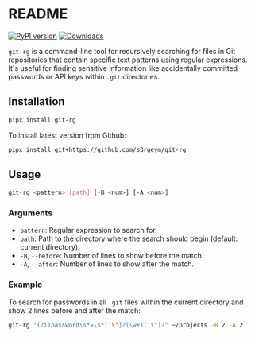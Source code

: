 # README

[![PyPI version](https://img.shields.io/pypi/v/git-rg)](https://pypi.org/project/git-rg/)
[![Downloads](https://img.shields.io/pypi/dm/git-rg)](https://pypi.org/project/git-rg/)

`git-rg` is a command-line tool for recursively searching for files in Git repositories that contain specific text patterns using regular expressions. It's useful for finding sensitive information like accidentally committed passwords or API keys within `.git` directories.

## Installation

```bash
pipx install git-rg
```

To install latest version from Github:

```bash
pipx install git+https://github.com/s3rgeym/git-rg
```

## Usage

```bash
git-rg <pattern> [path] [-B <num>] [-A <num>]
```

### Arguments

- `pattern`: Regular expression to search for.
- `path`: Path to the directory where the search should begin (default: current directory).
- `-B`, `--before`: Number of lines to show before the match.
- `-A`, `--after`: Number of lines to show after the match.

### Example

To search for passwords in all `.git` files within the current directory and show 2 lines before and after the match:

```bash
git-rg "(?i)password\s*=\s*['\"]?(\w+)['\"]?" ~/projects -B 2 -A 2
```
